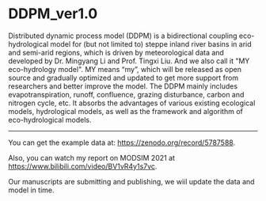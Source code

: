 # DDPM_ver1.0

Distributed dynamic process model (DDPM) is a bidirectional coupling eco-hydrological model for (but not limited to) steppe inland river basins in arid and semi-arid regions, which is driven by meteorological data and developed by Dr. Mingyang Li and Prof. Tingxi Liu. And we also call it "MY eco-hydrology model". MY means “my”, which will be released as open source and gradually optimized and updated to get more support from researchers and better improve the model. The DDPM mainly includes evapotranspiration, runoff, confluence, grazing disturbance, carbon and nitrogen cycle, etc. It absorbs the advantages of various existing ecological models, hydrological models, as well as the framework and algorithm of eco-hydrological models.

-----------------------------------------------------------------------------------------
You can get the example data at: https://zenodo.org/record/5787588.

Also, you can watch my report on MODSIM 2021 at https://www.bilibili.com/video/BV1vR4y1s7vc.

Our manuscripts are submitting and publishing, we wiil update the data and model in time.
